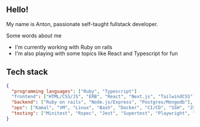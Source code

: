 ## Hello!

My name is Anton,
passionate self-taught fullstack developer.

Some words about me
- I'm currently working with Ruby on rails
- I'm also playing with some topics like React and Typescript for fun
  
## Tech stack

```json
{
  "programming languages": ["Ruby", "Typescript"]
  "frontend": ["HTML/CSS/JS", "ERB", "React", "Next.js", "TailwindCSS", "Bootstrap" ],
  "backend": ["Ruby on rails", "Node.js/Express", "Postgres/Mongodb"],
  "ops": ["Kamal", "VM", "Linux", "Bash", "Docker", "CI/CD", "SSH", "Zsh", "Git", "Rubocop", "Eslint" ],
  "testing": ["Minitest", "Rspec", "Jest", "Supertest", "Playwright", "Cypress"]
}
